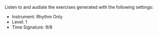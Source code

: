Listen to and audiate the exercises generated with the following settings:

* Instrument: Rhythm Only
* Level: 1
* Time Signature: 9/8
